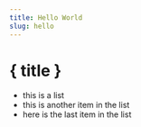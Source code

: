 ```yaml
---
title: Hello World
slug: hello
---
```

# { title }

* this is a list
* this is another item in the list
* here is the last item in the list